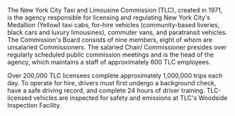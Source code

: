 The New York City Taxi and Limousine Commission (TLC), created in 1971, is the agency responsible for licensing and regulating New York City's Medallion (Yellow) taxi cabs, 
for-hire vehicles (community-based liveries, black cars and luxury limousines), commuter vans, and paratransit vehicles.
The Commission's Board consists of nine members, eight of whom are unsalaried Commissioners.
The salaried Chair/ Commissioner presides over regularly scheduled public commission meetings and is the head of the agency,
which maintains a staff of approximately 600 TLC employees.

Over 200,000 TLC licensees complete approximately 1,000,000 trips each day. To operate for hire,
drivers must first undergo a background check, have a safe driving record, and complete 24 hours of driver training.
TLC-licensed vehicles are inspected for safety and emissions at TLC's Woodside Inspection Facility.
